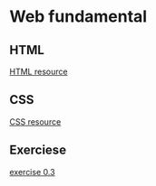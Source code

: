 # Web fundamental

## HTML

[HTML resource](/part0/html.md)

## CSS

[CSS resource](/part0/css.md)

## Exerciese

[exercise 0.3](/part0/new_note.md)
